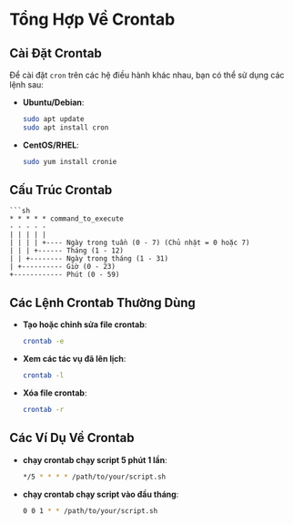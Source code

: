 # Tổng Hợp Về Crontab

## Cài Đặt Crontab
Để cài đặt `cron` trên các hệ điều hành khác nhau, bạn có thể sử dụng các lệnh sau:

- **Ubuntu/Debian**:
  ```sh
  sudo apt update
  sudo apt install cron
- **CentOS/RHEL**:
  ```sh
  sudo yum install cronie

## Cấu Trúc Crontab

    ```sh
    * * * * * command_to_execute
    - - - - -
    | | | | |
    | | | | +---- Ngày trong tuần (0 - 7) (Chủ nhật = 0 hoặc 7)
    | | | +------ Tháng (1 - 12)
    | | +-------- Ngày trong tháng (1 - 31)
    | +---------- Giờ (0 - 23)
    +------------ Phút (0 - 59)


## Các Lệnh Crontab Thường Dùng
- **Tạo hoặc chỉnh sửa file crontab**:
    ```sh
    crontab -e

- **Xem các tác vụ đã lên lịch**:
    ```sh
    crontab -l

- **Xóa file crontab**:
    ```sh
    crontab -r

## Các Ví Dụ Về Crontab 

- **chạy crontab chạy script 5 phút 1 lần**:
    ```sh
    */5 * * * * /path/to/your/script.sh

- **chạy crontab chạy script vào đầu tháng**:
    ```sh
    0 0 1 * * /path/to/your/script.sh

